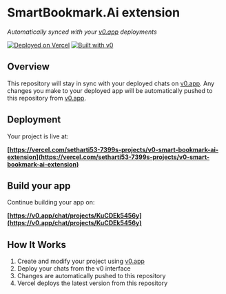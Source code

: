 # SmartBookmark.Ai extension

*Automatically synced with your [v0.app](https://v0.app) deployments*

[![Deployed on Vercel](https://img.shields.io/badge/Deployed%20on-Vercel-black?style=for-the-badge&logo=vercel)](https://vercel.com/setharti53-7399s-projects/v0-smart-bookmark-ai-extension)
[![Built with v0](https://img.shields.io/badge/Built%20with-v0.app-black?style=for-the-badge)](https://v0.app/chat/projects/KuCDEk5456y)

## Overview

This repository will stay in sync with your deployed chats on [v0.app](https://v0.app).
Any changes you make to your deployed app will be automatically pushed to this repository from [v0.app](https://v0.app).

## Deployment

Your project is live at:

**[https://vercel.com/setharti53-7399s-projects/v0-smart-bookmark-ai-extension](https://vercel.com/setharti53-7399s-projects/v0-smart-bookmark-ai-extension)**

## Build your app

Continue building your app on:

**[https://v0.app/chat/projects/KuCDEk5456y](https://v0.app/chat/projects/KuCDEk5456y)**

## How It Works

1. Create and modify your project using [v0.app](https://v0.app)
2. Deploy your chats from the v0 interface
3. Changes are automatically pushed to this repository
4. Vercel deploys the latest version from this repository